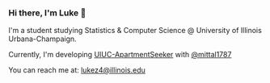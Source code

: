 ### Hi there, I'm Luke 👋
I'm a student studying Statistics & Computer Science @ University of Illinois Urbana-Champaign. 

Currently, I'm developing [UIUC-ApartmentSeeker](https://github.com/lukezhang57/UIUC-ApartmentSeeker) with [@mittal1787](https://github.com/mittal1787)

You can reach me at: lukez4@illinois.edu
<!--
**lukezhang57/lukezhang57** is a ✨ _special_ ✨ repository because its `README.md` (this file) appears on your GitHub profile.

Here are some ideas to get you started:

- 🔭 I’m currently working on ...
- 🌱 I’m currently learning ...
- 👯 I’m looking to collaborate on ...
- 🤔 I’m looking for help with ...
- 💬 Ask me about ...
- 📫 How to reach me: ...
- 😄 Pronouns: ...
- ⚡ Fun fact: ...
-->
